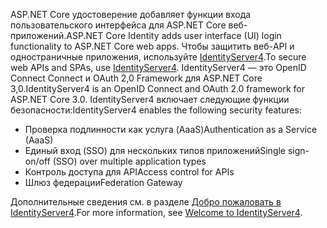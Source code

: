 <span data-ttu-id="aac28-101">ASP.NET Core удостоверение добавляет функции входа пользовательского интерфейса для ASP.NET Core веб-приложений.</span><span class="sxs-lookup"><span data-stu-id="aac28-101">ASP.NET Core Identity adds user interface (UI) login functionality to ASP.NET Core web apps.</span></span> <span data-ttu-id="aac28-102">Чтобы защитить веб-API и одностраничные приложения, используйте [IdentityServer4](https://identityserver.io).</span><span class="sxs-lookup"><span data-stu-id="aac28-102">To secure web APIs and SPAs, use [IdentityServer4](https://identityserver.io).</span></span> <span data-ttu-id="aac28-103">IdentityServer4 — это OpenID Connect Connect и OAuth 2,0 Framework для ASP.NET Core 3,0.</span><span class="sxs-lookup"><span data-stu-id="aac28-103">IdentityServer4 is an OpenID Connect and OAuth 2.0 framework for ASP.NET Core 3.0.</span></span> <span data-ttu-id="aac28-104">IdentityServer4 включает следующие функции безопасности:</span><span class="sxs-lookup"><span data-stu-id="aac28-104">IdentityServer4 enables the following security features:</span></span>

* <span data-ttu-id="aac28-105">Проверка подлинности как услуга (AaaS)</span><span class="sxs-lookup"><span data-stu-id="aac28-105">Authentication as a Service (AaaS)</span></span>
* <span data-ttu-id="aac28-106">Единый вход (SSO) для нескольких типов приложений</span><span class="sxs-lookup"><span data-stu-id="aac28-106">Single sign-on/off (SSO) over multiple application types</span></span>
* <span data-ttu-id="aac28-107">Контроль доступа для API</span><span class="sxs-lookup"><span data-stu-id="aac28-107">Access control for APIs</span></span>
* <span data-ttu-id="aac28-108">Шлюз федерации</span><span class="sxs-lookup"><span data-stu-id="aac28-108">Federation Gateway</span></span>

<span data-ttu-id="aac28-109">Дополнительные сведения см. в разделе [Добро пожаловать в IdentityServer4](http://docs.identityserver.io/en/latest/index.html).</span><span class="sxs-lookup"><span data-stu-id="aac28-109">For more information, see [Welcome to IdentityServer4](http://docs.identityserver.io/en/latest/index.html).</span></span>